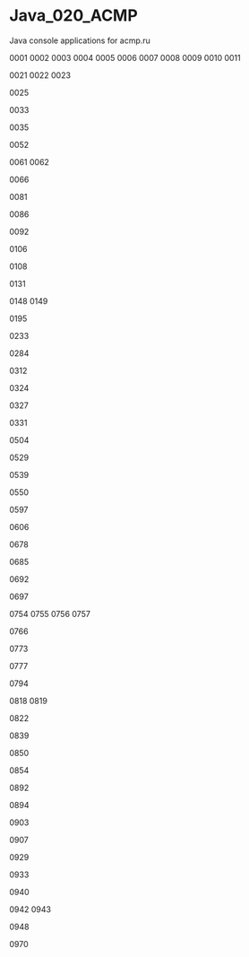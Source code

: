 # Java_020_ACMP
Java console applications for acmp.ru

0001
0002
0003
0004
0005
0006
0007
0008
0009
0010
0011

0021
0022
0023

0025

0033

0035

0052

0061
0062

0066

0081

0086

0092

0106

0108

0131

0148
0149

0195

0233

0284

0312

0324

0327

0331

0504

0529

0539

0550

0597

0606

0678

0685

0692

0697

0754
0755
0756
0757

0766

0773

0777

0794

0818
0819

0822

0839

0850

0854

0892

0894

0903

0907

0929

0933

0940

0942
0943

0948

0970